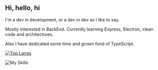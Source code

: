 ## Hi, hello, hi
I'm a dev in development, or a dev in dev as I like to say.

Mostly interested in BackEnd. Currently learning Express, Electron, clean code and architectures.

Also I have dedicated some time and grown fond of TypeScript.

<!--START_SECTION:waka-->
<!--END_SECTION:waka-->

[![Top Langs](https://github-readme-stats.vercel.app/api/top-langs/?username=lfjade&layout=compact)](https://github.com/anuraghazra/github-readme-stats)

![My Skills](https://skillicons.dev/icons?i=ts,js,nodejs,express,html,css,mysql,github,linux,express,fortran,vscode)
